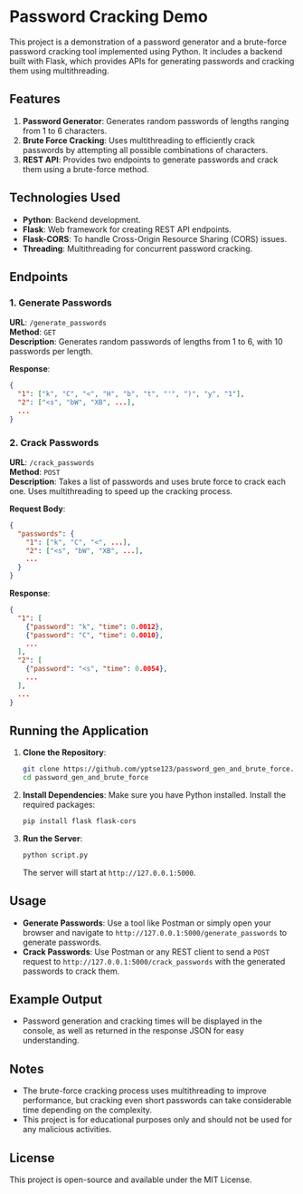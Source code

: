 # Password Cracking Demo

This project is a demonstration of a password generator and a brute-force password cracking tool implemented using Python. It includes a backend built with Flask, which provides APIs for generating passwords and cracking them using multithreading.

## Features

1. **Password Generator**: Generates random passwords of lengths ranging from 1 to 6 characters.
2. **Brute Force Cracking**: Uses multithreading to efficiently crack passwords by attempting all possible combinations of characters.
3. **REST API**: Provides two endpoints to generate passwords and crack them using a brute-force method.

## Technologies Used

- **Python**: Backend development.
- **Flask**: Web framework for creating REST API endpoints.
- **Flask-CORS**: To handle Cross-Origin Resource Sharing (CORS) issues.
- **Threading**: Multithreading for concurrent password cracking.

## Endpoints

### 1. Generate Passwords

**URL**: `/generate_passwords`  
**Method**: `GET`  
**Description**: Generates random passwords of lengths from 1 to 6, with 10 passwords per length.

**Response**:
```json
{
  "1": ["k", "C", "<", "H", "b", "t", "'", ")", "y", "1"],
  "2": ["<s", "bW", "XB", ...],
  ...
}
```

### 2. Crack Passwords

**URL**: `/crack_passwords`  
**Method**: `POST`  
**Description**: Takes a list of passwords and uses brute force to crack each one. Uses multithreading to speed up the cracking process.

**Request Body**:
```json
{
  "passwords": {
    "1": ["k", "C", "<", ...],
    "2": ["<s", "bW", "XB", ...],
    ...
  }
}
```

**Response**:
```json
{
  "1": [
    {"password": "k", "time": 0.0012},
    {"password": "C", "time": 0.0010},
    ...
  ],
  "2": [
    {"password": "<s", "time": 0.0054},
    ...
  ],
  ...
}
```

## Running the Application

1. **Clone the Repository**:
   ```bash
   git clone https://github.com/yptse123/password_gen_and_brute_force.git
   cd password_gen_and_brute_force
   ```

2. **Install Dependencies**:
   Make sure you have Python installed. Install the required packages:
   ```bash
   pip install flask flask-cors
   ```

3. **Run the Server**:
   ```bash
   python script.py
   ```
   The server will start at `http://127.0.0.1:5000`.

## Usage

- **Generate Passwords**: Use a tool like Postman or simply open your browser and navigate to `http://127.0.0.1:5000/generate_passwords` to generate passwords.
- **Crack Passwords**: Use Postman or any REST client to send a `POST` request to `http://127.0.0.1:5000/crack_passwords` with the generated passwords to crack them.

## Example Output

- Password generation and cracking times will be displayed in the console, as well as returned in the response JSON for easy understanding.

## Notes

- The brute-force cracking process uses multithreading to improve performance, but cracking even short passwords can take considerable time depending on the complexity.
- This project is for educational purposes only and should not be used for any malicious activities.

## License

This project is open-source and available under the MIT License.

